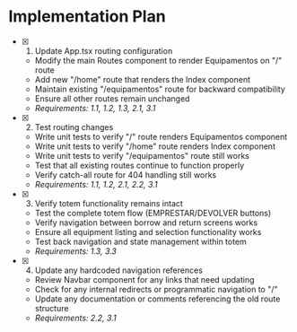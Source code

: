# Implementation Plan

- [x] 1. Update App.tsx routing configuration


  - Modify the main Routes component to render Equipamentos on "/" route
  - Add new "/home" route that renders the Index component
  - Maintain existing "/equipamentos" route for backward compatibility
  - Ensure all other routes remain unchanged
  - _Requirements: 1.1, 1.2, 1.3, 2.1, 3.1_

- [x] 2. Test routing changes



  - Write unit tests to verify "/" route renders Equipamentos component
  - Write unit tests to verify "/home" route renders Index component  
  - Write unit tests to verify "/equipamentos" route still works
  - Test that all existing routes continue to function properly
  - Verify catch-all route for 404 handling still works
  - _Requirements: 1.1, 1.2, 2.1, 2.2, 3.1_

- [x] 3. Verify totem functionality remains intact

  - Test the complete totem flow (EMPRESTAR/DEVOLVER buttons)
  - Verify navigation between borrow and return screens works
  - Ensure all equipment listing and selection functionality works
  - Test back navigation and state management within totem
  - _Requirements: 1.3, 3.3_

- [x] 4. Update any hardcoded navigation references


  - Review Navbar component for any links that need updating
  - Check for any internal redirects or programmatic navigation to "/"
  - Update any documentation or comments referencing the old route structure
  - _Requirements: 2.2, 3.1_